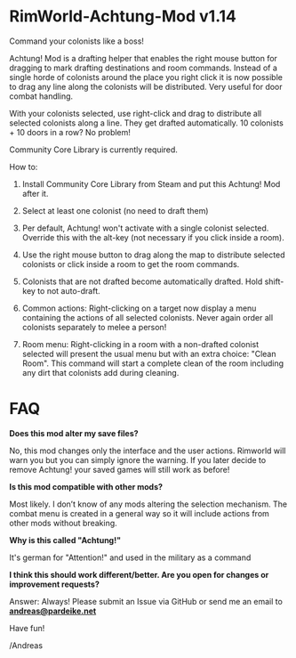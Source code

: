 # RimWorld-Achtung-Mod v1.14
Command your colonists like a boss!

Achtung! Mod is a drafting helper that enables the right mouse button for dragging to mark drafting destinations and room commands. Instead of a single horde of colonists around the place you right click it is now possible to drag any line along the colonists will be distributed. Very useful for door combat handling.

With your colonists selected, use right-click and drag to distribute all selected colonists along a line. They get drafted automatically. 10 colonists + 10 doors in a row? No problem!

Community Core Library is currently required.

How to:

1) Install Community Core Library from Steam and put this Achtung! Mod after it.

2) Select at least one colonist (no need to draft them)

3) Per default, Achtung! won't activate with a single colonist selected. Override this with the alt-key (not necessary if you click inside a room).

4) Use the right mouse button to drag along the map to distribute selected colonists or click inside a room to get the room commands.

5) Colonists that are not drafted become automatically drafted. Hold shift-key to not auto-draft.

6) Common actions: Right-clicking on a target now display a menu containing the actions of all selected colonists. Never again order all colonists separately to melee a person!

7) Room menu: Right-clicking in a room with a non-drafted colonist selected will present the usual menu but with an extra choice: "Clean Room". This command will start a complete clean of the room including any dirt that colonists add during cleaning.

# FAQ

**Does this mod alter my save files?**

No, this mod changes only the interface and the user actions. Rimworld will warn you but you can simply ignore the warning. If you later decide to remove Achtung! your saved games will still work as before!

**Is this mod compatible with other mods?**

Most likely. I don’t know of any mods altering the selection mechanism. The combat menu is created in a general way so it will include actions from other mods without breaking.

**Why is this called "Achtung!"**

It's german for "Attention!" and used in the military as a command

**I think this should work different/better. Are you open for changes or improvement requests?**

Answer: Always! Please submit an Issue via GitHub or send me an email to **andreas@pardeike.net**

Have fun!

/Andreas
